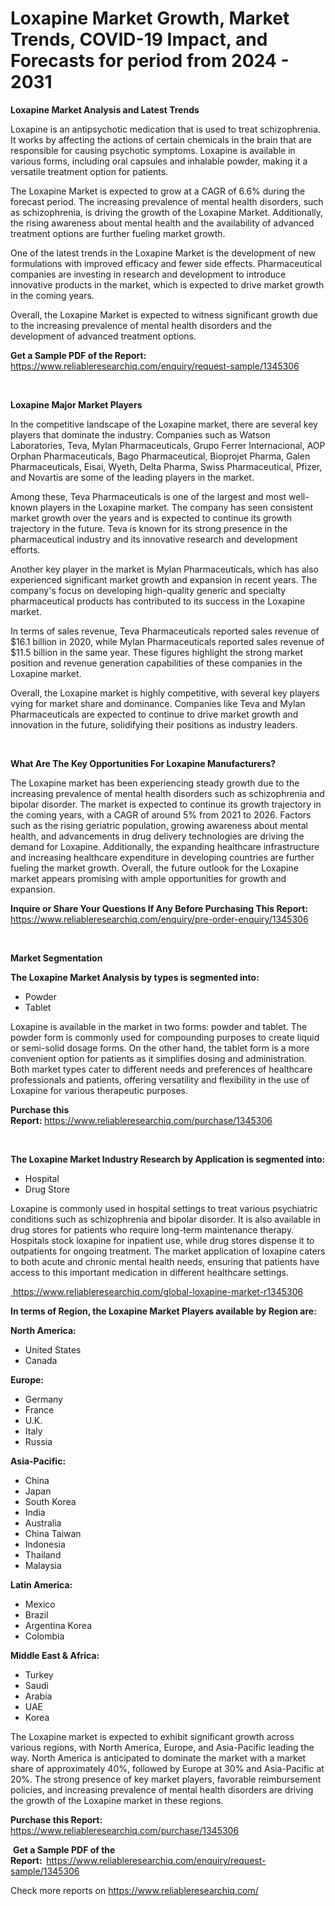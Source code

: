 <p><h1>Loxapine Market Growth, Market Trends, COVID-19 Impact, and Forecasts for period from 2024 - 2031</h1></p><p><strong>Loxapine Market Analysis and Latest Trends</strong></p>
<p><p>Loxapine is an antipsychotic medication that is used to treat schizophrenia. It works by affecting the actions of certain chemicals in the brain that are responsible for causing psychotic symptoms. Loxapine is available in various forms, including oral capsules and inhalable powder, making it a versatile treatment option for patients.</p><p>The Loxapine Market is expected to grow at a CAGR of 6.6% during the forecast period. The increasing prevalence of mental health disorders, such as schizophrenia, is driving the growth of the Loxapine Market. Additionally, the rising awareness about mental health and the availability of advanced treatment options are further fueling market growth.</p><p>One of the latest trends in the Loxapine Market is the development of new formulations with improved efficacy and fewer side effects. Pharmaceutical companies are investing in research and development to introduce innovative products in the market, which is expected to drive market growth in the coming years.</p><p>Overall, the Loxapine Market is expected to witness significant growth due to the increasing prevalence of mental health disorders and the development of advanced treatment options.</p></p>
<p><strong>Get a Sample PDF of the Report:&nbsp;</strong> <a href="https://www.reliableresearchiq.com/enquiry/request-sample/1345306">https://www.reliableresearchiq.com/enquiry/request-sample/1345306</a></p>
<p>&nbsp;</p>
<p><strong>Loxapine Major Market Players</strong></p>
<p><p>In the competitive landscape of the Loxapine market, there are several key players that dominate the industry. Companies such as Watson Laboratories, Teva, Mylan Pharmaceuticals, Grupo Ferrer Internacional, AOP Orphan Pharmaceuticals, Bago Pharmaceutical, Bioprojet Pharma, Galen Pharmaceuticals, Eisai, Wyeth, Delta Pharma, Swiss Pharmaceutical, Pfizer, and Novartis are some of the leading players in the market.</p><p>Among these, Teva Pharmaceuticals is one of the largest and most well-known players in the Loxapine market. The company has seen consistent market growth over the years and is expected to continue its growth trajectory in the future. Teva is known for its strong presence in the pharmaceutical industry and its innovative research and development efforts.</p><p>Another key player in the market is Mylan Pharmaceuticals, which has also experienced significant market growth and expansion in recent years. The company's focus on developing high-quality generic and specialty pharmaceutical products has contributed to its success in the Loxapine market.</p><p>In terms of sales revenue, Teva Pharmaceuticals reported sales revenue of $16.1 billion in 2020, while Mylan Pharmaceuticals reported sales revenue of $11.5 billion in the same year. These figures highlight the strong market position and revenue generation capabilities of these companies in the Loxapine market.</p><p>Overall, the Loxapine market is highly competitive, with several key players vying for market share and dominance. Companies like Teva and Mylan Pharmaceuticals are expected to continue to drive market growth and innovation in the future, solidifying their positions as industry leaders.</p></p>
<p>&nbsp;</p>
<p><strong>What Are The Key Opportunities For Loxapine Manufacturers?</strong></p>
<p><p>The Loxapine market has been experiencing steady growth due to the increasing prevalence of mental health disorders such as schizophrenia and bipolar disorder. The market is expected to continue its growth trajectory in the coming years, with a CAGR of around 5% from 2021 to 2026. Factors such as the rising geriatric population, growing awareness about mental health, and advancements in drug delivery technologies are driving the demand for Loxapine. Additionally, the expanding healthcare infrastructure and increasing healthcare expenditure in developing countries are further fueling the market growth. Overall, the future outlook for the Loxapine market appears promising with ample opportunities for growth and expansion.</p></p>
<p><strong>Inquire or Share Your Questions If Any Before Purchasing This Report:</strong> <a href="https://www.reliableresearchiq.com/enquiry/pre-order-enquiry/1345306">https://www.reliableresearchiq.com/enquiry/pre-order-enquiry/1345306</a></p>
<p>&nbsp;</p>
<p><strong>Market Segmentation</strong></p>
<p><strong>The Loxapine Market Analysis by types is segmented into:</strong></p>
<p><ul><li>Powder</li><li>Tablet</li></ul></p>
<p><p>Loxapine is available in the market in two forms: powder and tablet. The powder form is commonly used for compounding purposes to create liquid or semi-solid dosage forms. On the other hand, the tablet form is a more convenient option for patients as it simplifies dosing and administration. Both market types cater to different needs and preferences of healthcare professionals and patients, offering versatility and flexibility in the use of Loxapine for various therapeutic purposes.</p></p>
<p><strong>Purchase this Report:&nbsp;</strong><a href="https://www.reliableresearchiq.com/purchase/1345306">https://www.reliableresearchiq.com/purchase/1345306</a></p>
<p>&nbsp;</p>
<p><strong>The Loxapine Market Industry Research by Application is segmented into:</strong></p>
<p><ul><li>Hospital</li><li>Drug Store</li></ul></p>
<p><p>Loxapine is commonly used in hospital settings to treat various psychiatric conditions such as schizophrenia and bipolar disorder. It is also available in drug stores for patients who require long-term maintenance therapy. Hospitals stock loxapine for inpatient use, while drug stores dispense it to outpatients for ongoing treatment. The market application of loxapine caters to both acute and chronic mental health needs, ensuring that patients have access to this important medication in different healthcare settings.</p></p>
<p><a href="https://www.reliableresearchiq.com/global-loxapine-market-r1345306">&nbsp;https://www.reliableresearchiq.com/global-loxapine-market-r1345306</a></p>
<p><strong>In terms of Region, the Loxapine Market Players available by Region are:</strong></p>
<p>
    <p> <strong> North America: </strong>
        <ul>
            <li>United States</li>
            <li>Canada</li>
        </ul>
        </p> 
    <p> <strong> Europe: </strong>
        <ul>
            <li>Germany</li>
            <li>France</li>
            <li>U.K.</li>
            <li>Italy</li>
            <li>Russia</li>
        </ul>
        </p> 
    <p> <strong> Asia-Pacific: </strong>
        <ul>
            <li>China</li>
            <li>Japan</li>
            <li>South Korea</li>
            <li>India</li>
            <li>Australia</li>
            <li>China Taiwan</li>
            <li>Indonesia</li>
            <li>Thailand</li>
            <li>Malaysia</li>
        </ul>
        </p> 
    <p> <strong> Latin America: </strong>
        <ul>
            <li>Mexico</li>
            <li>Brazil</li>
            <li>Argentina Korea</li>
            <li>Colombia</li>
        </ul>
        </p> 
    <p> <strong> Middle East & Africa: </strong>
        <ul>
            <li>Turkey</li>
            <li>Saudi</li>
            <li>Arabia</li>
            <li>UAE</li>
            <li>Korea</li>
        </ul>
    </p>
    </p>
<p><p>The Loxapine market is expected to exhibit significant growth across various regions, with North America, Europe, and Asia-Pacific leading the way. North America is anticipated to dominate the market with a market share of approximately 40%, followed by Europe at 30% and Asia-Pacific at 20%. The strong presence of key market players, favorable reimbursement policies, and increasing prevalence of mental health disorders are driving the growth of the Loxapine market in these regions.</p></p>
<p><strong>Purchase this Report: </strong><a href="https://www.reliableresearchiq.com/purchase/1345306">https://www.reliableresearchiq.com/purchase/1345306</a></p>
<p>&nbsp;<strong>Get a Sample PDF of the Report:&nbsp;&nbsp;</strong><a href="https://www.reliableresearchiq.com/enquiry/request-sample/1345306">https://www.reliableresearchiq.com/enquiry/request-sample/1345306</a></p>
<p><strong></strong></p>
<p>Check more reports on <a href="https://www.reliableresearchiq.com/">https://www.reliableresearchiq.com/</a></p>